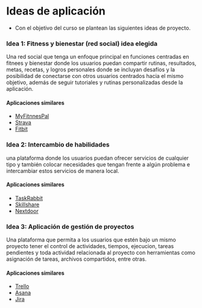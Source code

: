 # Ideas de aplicación

- Con el objetivo del curso se plantean las siguientes ideas de proyecto.

### Idea 1: Fitness y bienestar (red social) idea elegida
Una red social que tenga un enfoque principal en funciones centradas en fitnees y bienestar donde los usuarios puedan compartir rutinas, resultados, metas, recetas, y logros personales donde se incluyan desafíos y la posibilidad de conectarse con otros usuarios centrados hacia el mismo objetivo, además de seguir tutoriales y rutinas personalizadas desde la aplicación. 
#### Aplicaciones similares
- [MyFitnnesPal](https://www.myfitnesspal.com/es)
- [Strava](https://www.strava.com/mobile?hl=es-ES)
- [Fitbit](https://play.google.com/store/apps/details?id=com.fitbit.FitbitMobile&hl=en_US)

### Idea 2: Intercambio de habilidades
una plataforma donde los usuarios puedan ofrecer servicios de cualquier tipo y también colocar necesidades que tengan frente a algún problema e intercambiar estos servicios de manera local.
#### Aplicaciones similares
- [TaskRabbit](https://play.google.com/store/apps/details?id=com.taskrabbit.droid.consumer&hl=es&gl=US)
- [Skillshare](https://www.skillshare.com/?clickid=2G81SkQOvxyPTLyzXhxIayqjUkH1ySXPryjuyw0&irgwc=1&utm_content=4650&utm_term=Admitad%20269814&utm_campaign=269814&affiliateRef=6595003&utm_medium=affiliate-referral&utm_source=IR&coupon=AFF30D23)
- [Nextdoor](https://nextdoor.com/)

### Idea 3: Aplicación de gestión de proyectos
Una plataforma que permita a los usuarios que estén bajo un mismo proyecto tener el control de actividades, tiempos, ejecucion, tareas pendientes y toda actividad relacionada al proyecto con herramientas como asignación de tareas, archivos compartidos, entre otras.
#### Aplicaciones similares
- [Trello](https://trello.com/es)
- [Asana](https://asana.com/es)
- [Jira](https://play.google.com/store/apps/details?id=com.atlassian.android.jira.core&hl=es&gl=US)
